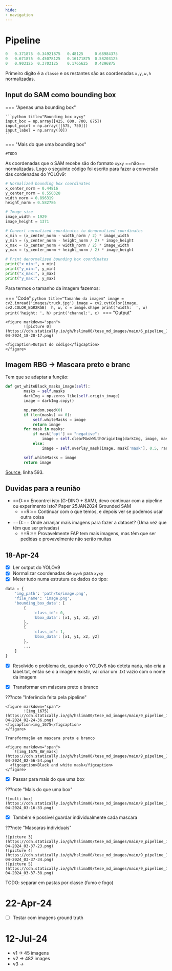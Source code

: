 ```yaml
---
hide:
- navigation
---
```


# Pipeline


```py title="Output normalizado xywh"
0   0.371875  0.34921875   0.48125     0.68984375 
0   0.671875  0.45078125   0.16171875  0.58203125 
0   0.903125  0.3703125    0.1765625   0.4296875
```

Primeiro digito é a `classe` e os restantes são as coordenadas `x,y,w,h` normalizadas.

## Input do SAM como bounding box

=== "Apenas uma bounding box"

    ```python title="Bounding box xyxy"
    input_box = np.array([425, 600, 700, 875])
    input_point = np.array([[575, 750]])
    input_label = np.array([0])
    ```
=== "Mais do que uma bounding box"

    #TODO

    
As coordenadas que o SAM recebe são do formato `xyxy` ==não== normalizadas. Logo o seguinte código foi escrito para fazer a conversão das cordenadas do YOLOv9:

```python title="Conversão de coordenadas"
# Normalized bounding box coordinates
x_center_norm = 0.44816
y_center_norm = 0.550328
width_norm = 0.896319
height_norm = 0.582786

# Image size
image_width = 1929
image_height = 1371

# Convert normalized coordinates to denormalized coordinates
x_min = (x_center_norm - width_norm / 2) * image_width
y_min = (y_center_norm - height_norm / 2) * image_height
x_max = (x_center_norm + width_norm / 2) * image_width
y_max = (y_center_norm + height_norm / 2) * image_height

# Print denormalized bounding box coordinates
print("x_min:", x_min)
print("y_min:", y_min)
print("x_max:", x_max)
print("y_max:", y_max)
```

Para termos o tamanho da imagem fazemos:

=== "Code"
    ```python title="Tamanho da imagem"
    image = cv2.imread('images/truck.jpg')
    image = cv2.cvtColor(image, cv2.COLOR_BGR2RGB) 
    h, w, c = image.shape
    print('width:  ', w)
    print('height: ', h)
    print('channel:', c)
    ```
=== "Output"

    <figure markdown="span">
            ![picture 0](https://cdn.statically.io/gh/hslima00/tese_md_images/main/6_pipeline_17-04-2024_18-20-17.png)  
        
    <figcaption>Output do código</figcaption>
    </figure>


## Imagem RBG -> Mascara preto e branc

Tem que se adaptar a função:

```python title="Conversão para mascara preto e branco"
def get_whiteBlack_masks_image(self):
        masks = self.masks
        darkImg = np.zeros_like(self.origin_image)
        image = darkImg.copy()

        np.random.seed(0)
        if (len(masks) == 0):
            self.whiteMasks = image
            return image
        for mask in masks:
            if mask['opt'] == "negative":
                image = self.clearMaskWithOriginImg(darkImg, image, mask['mask'])
            else:
                image = self.overlay_mask(image, mask['mask'], 0.5, random_color=False)

        self.whiteMasks = image
        return image
```

[Source](https://github.com/Nomination-NRB/SAM-webui/blob/main/app.py), linha 593.

## Duvidas para a reunião

- ==D:== Encontrei isto (G-DINO + SAM), devo continuar com a pipeline ou experimento isto? Paper 25JAN2024 Grounded SAM
    - ==R:== Continuar com o que temos, e depois ver se podemos usar outra coisa
- ==D:== Onde arranjar mais imagens para fazer a dataset? (Uma vez que têm que ser privadas)
    - ==R:== Provavelmente FAP tem mais imagens, mas têm que ser pedidas e provavelmente não serão muitas

## 18-Apr-24 

- [x] Ler output do YOLOv9
- [x] Normalizar coordenadas de `xywh` para `xyxy`
- [x] Meter tudo numa estrutura de dados do tipo:

```python title="Estrutura de dados"
data = {
    'img_path': 'path/to/image.png',
    'file_name': 'image.png',
    'bounding_box_data': [
        {
            'class_id': 0,
            'bbox_data': [x1, y1, x2, y2]
        },
        {
            'class_id': 1,
            'bbox_data': [x1, y1, x2, y2]
        },
        ...
    ]
}
```

- [x] Resolvido o problema de, quando o YOLOv8 não deteta nada, não cria a label.txt, então se o a imagem existir, vai criar um .txt vazio com o nome da imagem 
- [x] Transformar em máscara preto e branco 


???note "Inferência feita pela pipeline"

    <figure markdown="span">
            ![img_1675](https://cdn.statically.io/gh/hslima00/tese_md_images/main/9_pipeline_18-04-2024_02-24-36.png) 
    <figcaption>img_1675</figcaption>
    </figure> 

    Transformação em mascara preto e branco

    <figure markdown="span">
        ![img_1675_BW_mask](https://cdn.statically.io/gh/hslima00/tese_md_images/main/9_pipeline_18-04-2024_02-56-54.png) 
      <figcaption>Black and white mask</figcaption>
    </figure> 

- [x] Passar para mais do que uma box

???note "Mais do que uma box"

    ![multi-box](https://cdn.statically.io/gh/hslima00/tese_md_images/main/9_pipeline_18-04-2024_03-16-33.png)  

- [x] Também é possivel guardar individualmente cada mascara

???note "Mascaras individuais"

    ![picture 3](https://cdn.statically.io/gh/hslima00/tese_md_images/main/9_pipeline_18-04-2024_03-37-23.png)
    ![picture 4](https://cdn.statically.io/gh/hslima00/tese_md_images/main/9_pipeline_18-04-2024_03-37-34.png)  
    ![picture 5](https://cdn.statically.io/gh/hslima00/tese_md_images/main/9_pipeline_18-04-2024_03-37-38.png)  


TODO: separar em pastas por classe (fumo e fogo)


# 22-Apr-24

- [ ] Testar com imagens ground truth


# 12-Jul-24

- v1 -> 45 imagens 
- v2 -> 482 images
- v3 -> 